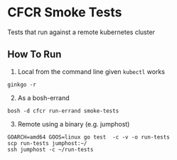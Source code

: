 # CFCR Smoke Tests

Tests that run against a remote kubernetes cluster


## How To Run

1. Local from the command line given `kubectl` works

```
ginkgo -r
```

2. As a bosh-errand

```
bosh -d cfcr run-errand smoke-tests
```

3. Remote using a binary (e.g. jumphost)

```
GOARCH=amd64 GOOS=linux go test  -c -v -o run-tests
scp run-tests jumphost:~/
ssh jumphost -c ~/run-tests
```

